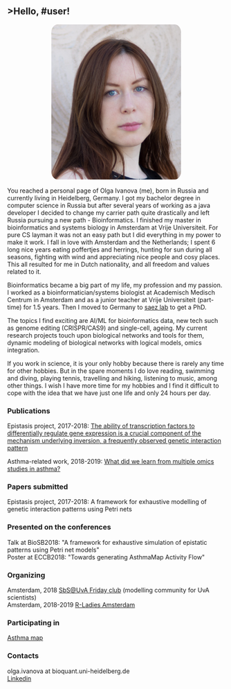 ## >Hello, \#user! 

<p align="center">
<img src="DSC_7294.jpg" alt="photo of Olga" width="300" height="358" style="border-radius:5%">
</p>

You reached a personal page of Olga Ivanova (me), born in Russia and currently living in Heidelberg, Germany. I got my bachelor degree in computer science in Russia but after several years of working as a java developer I decided to change my carrier path quite drastically and left Russia pursuing a new path - Bioinformatics. I finished my master in bioinformatics and systems biology in Amsterdam at Vrije Universiteit. For pure CS layman it was not an easy path but I did everything in my power to make it work. I fall in love with Amsterdam and the Netherlands; I spent 6 long nice years eating poffertjes and herrings, hunting for sun during all seasons, fighting with wind and appreciating nice people and cosy places. This all resulted for me in Dutch nationality, and all freedom and values related to it. 

Bioinformatics became a big part of my life, my profession and my passion. I worked as a bioinformatician/systems biologist at Academisch Medisch Centrum in Amsterdam and as a junior teacher at Vrije Universiteit (part-time) for 1.5 years. Then I moved to Germany to [saez lab](http://saezlab.org/) to get a PhD.

The topics I find exciting are AI/ML for bioinformatics data, new tech such as genome editing (CRISPR/CAS9) and single-cell, ageing. My current research projects touch upon biological networks and tools for them, dynamic modeling of biological networks with logical models, omics integration.  

If you work in science, it is your only hobby because there is rarely any time for other hobbies. But in the spare moments I do love reading, swimming and diving, playing tennis, travelling and hiking, listening to music, among other things. I wish I have more time for my hobbies and I find it difficult to cope with the idea that we have just one life and only 24 hours per day. 

### Publications
Epistasis project, 2017-2018: 
[The ability of transcription factors to differentially regulate gene expression is a crucial component of the mechanism underlying inversion, a frequently observed genetic interaction pattern](https://journals.plos.org/ploscompbiol/article?id=10.1371/journal.pcbi.1007061)

Asthma-related work, 2018-2019: [What did we learn from multiple omics studies in asthma?](https://www.ncbi.nlm.nih.gov/pubmed/31004501)

### Papers submitted
Epistasis project, 2017-2018: A framework for exhaustive modelling of genetic interaction patterns using Petri nets

### Presented on the conferences
Talk at BioSB2018: "A framework for exhaustive simulation of epistatic patterns using Petri net models"  
Poster at ECCB2018: "Towards generating AsthmaMap Activity Flow"

### Organizing
Amsterdam, 2018 [SbS@UvA Friday club](http://ias.uva.nl/research/simulation-based-science/simulation-based-science.html) (modelling community for UvA scientists)  
Amsterdam, 2018-2019 [R-Ladies Amsterdam](https://www.meetup.com/rladies-amsterdam/)

### Participating in 
[Asthma map](http://asthma-map.org/)

### Contacts
olga.ivanova at bioquant.uni-heidelberg.de  
[Linkedin](https://www.linkedin.com/in/olga-ivanova-b984492a/)
